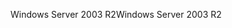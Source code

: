 <span data-ttu-id="39d2d-101">Windows Server 2003 R2</span><span class="sxs-lookup"><span data-stu-id="39d2d-101">Windows Server 2003 R2</span></span>